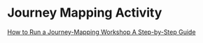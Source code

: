 # Journey Mapping Activity

[How to Run a Journey-Mapping Workshop A Step-by-Step Guide](https://www.nngroup.com/articles/journey-mapping-workshop/)